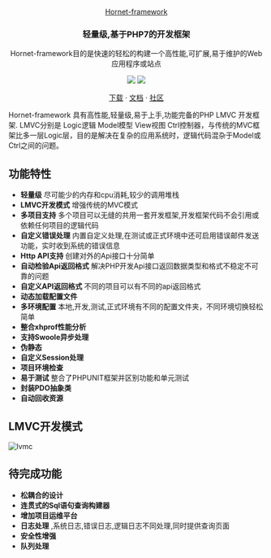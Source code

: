 
<p align="center">
	<a href="https://github.com/gopeak/hornet-framework">Hornet-framework</a>
</p>
<h3 align="center">轻量级,基于PHP7的开发框架 <!-- Serve Confidently --></h3>
<p align="center">Hornet-framework目的是快速的轻松的构建一个高性能,可扩展,易于维护的Web应用程序或站点</p>
<p align="center">
	<a href="#"><img src="https://img.shields.io/travis/mholt/caddy.svg?label=linux+build"></a>
	<a href="#"><img src="https://img.shields.io/appveyor/ci/mholt/caddy.svg?label=windows+build"></a>
	   
</p>
<p align="center">
	<a href="http://192.168.3.213/ismond/xphp/repository/archive.zip?ref=master">下载</a> ·
	<a href="http://192.168.3.213/ismond/xphp/wikis/home">文档</a> ·
	<a href="#">社区</a>
</p>

Hornet-framework 具有高性能,轻量级,易于上手,功能完备的PHP LMVC 开发框架.
LMVC分别是 Logic逻辑 Model模型 View视图 Ctrl控制器，与传统的MVC框架比多一层Logic层，目的是解决在复杂的应用系统时，逻辑代码混杂于Model或Ctrl之间的问题。 
 

## 功能特性

- **轻量级**  尽可能少的内存和cpu消耗,较少的调用堆栈 
- **LMVC开发模式**  增强传统的MVC模式
- **多项目支持** 多个项目可以无缝的共用一套开发框架,开发框架代码不会引用或依赖任何项目的逻辑代码
- **自定义错误处理** 内置自定义处理,在测试或正式环境中还可启用错误邮件发送功能，实时收到系统的错误信息
- **Http API支持** 创建对外的Api接口十分简单 
- **自动检验Api返回格式** 解决PHP开发Api接口返回数据类型和格式不稳定不可靠的问题
- **自定义API返回格式** 不同的项目可以有不同的api返回格式
- **动态加载配置文件**  
- **多环境配置** 本地,开发,测试,正式环境有不同的配置文件夹，不同环境切换轻松简单
- **整合xhprof性能分析**  
- **支持Swoole异步处理**  
- **伪静态** 
- **自定义Session处理** 
- **项目环境检查** 
- **易于测试** 整合了PHPUNIT框架并区别功能和单元测试
- **封装PDO抽象类**  
- **自动回收资源**  

## LMVC开发模式
![lvmc](http://wx.888zb.com/other/lvmc.jpg)

## 待完成功能
- **松耦合的设计**   
- **连贯式的Sql语句查询构建器**   
- **增加项目运维平台**   
- **日志处理** ,系统日志,错误日志,逻辑日志不同处理,同时提供查询页面
- **安全性增强**  
- **队列处理**  
 
